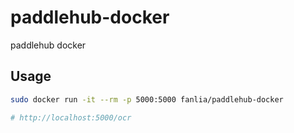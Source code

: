 # paddlehub-docker
paddlehub docker

## Usage

```sh
sudo docker run -it --rm -p 5000:5000 fanlia/paddlehub-docker

# http://localhost:5000/ocr
```
